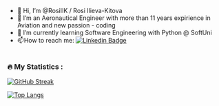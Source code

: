 - 👋 Hi, I’m @RosiIIK / Rosi Ilieva-Kitova
- 👀 I’m an Aeronautical Engineer with more than 11 years expirience in Aviation and new passion - coding 
- 🌱 I’m currently learning Software Engineering with Python @ SoftUni
- :mailbox:How to reach me: [![Linkedin Badge](https://img.shields.io/badge/-LinkedIN-blue?style=flat&logo=Linkedin&logoColor=white)](/rositsa-ilieva-kitova-6b0555b8)

</div>
<img src="https://komarev.com/ghpvc/?username=RosiIIK&style=flat-square&color=blue" alt=""/>
<!---
RosiIIK/RosiIIK is a ✨ special ✨ repository because its `README.md` (this file) appears on your GitHub profile.
You can click the Preview link to take a look at your changes.
--->

### :fire: My Statistics :
[![GitHub Streak](http://github-readme-streak-stats.herokuapp.com?user=RosiIIK&theme=blood&date_format=j%20M%5B%20Y%5D)](https://git.io/streak-stats)

[![Top Langs](https://github-readme-stats.vercel.app/api/top-langs/?username=RosiIIK&layout=compact&theme=graywhite)](https://github.com/anuraghazra/github-readme-stats)
